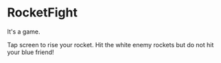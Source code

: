 # RocketFight
It's a game.

Tap screen to rise your rocket.
Hit the white enemy rockets but do not hit your blue friend!
